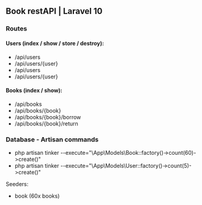 <h2>Book restAPI | Laravel 10</h2>

<h3>Routes</h3>
<h4>Users (index / show / store / destroy):</h4>

- /api/users
- /api/users/{user}
- /api/users
- /api/users/{user}

<h4>Books (index / show):</h4>

- /api/books
- /api/books/{book}
- /api/books/{book}/borrow
- /api/books/{book}/return

<h3>Database - Artisan commands</h3>

- php artisan tinker --execute="\\App\\Models\\Book::factory()->count(60)->create()"
- php artisan tinker --execute="\\App\\Models\\User::factory()->count(5)->create()"

Seeders:
- book (60x books)
